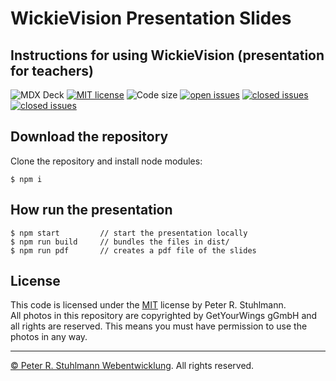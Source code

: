 # WickieVision Presentation Slides

## Instructions for using WickieVision (presentation for teachers)

![MDX Deck](https://img.shields.io/badge/MDX%2D-Deck-blue.svg)
[![MIT license](https://img.shields.io/github/license/peter-stuhlmann/WickieVision-Presentation.svg)](https://github.com/peter-stuhlmann/WickieVision-Presentation/blob/master/LICENSE)
![Code size](https://img.shields.io/github/languages/code-size/peter-stuhlmann/WickieVision-Presentation.svg)
[![open issues](https://img.shields.io/github/issues/peter-stuhlmann/WickieVision-Presentation.svg)](https://github.com/peter-stuhlmann/WickieVision-Presentation/issues?q=is%3Aopen+is%3Aissue)
[![closed issues](https://img.shields.io/github/issues-closed/peter-stuhlmann/WickieVision-Presentation.svg)](https://github.com/peter-stuhlmann/WickieVision-Presentation/issues?q=is%3Aissue+is%3Aclosed)
[![closed issues](https://img.shields.io/badge/dev-Peter%20R.%20Stuhlmann-green.svg)](https://peter-stuhlmann-webentwicklung.de)

## Download the repository

Clone the repository and install node modules:

```
$ npm i
```

## How run the presentation

```
$ npm start         // start the presentation locally
$ npm run build     // bundles the files in dist/
$ npm run pdf       // creates a pdf file of the slides
```

## License

This code is licensed under the [MIT](https://github.com/peter-stuhlmann/WickieVision-Presentation/blob/master/LICENSE) license by Peter R. Stuhlmann.  
All photos in this repository are copyrighted by GetYourWings gGmbH and all rights are reserved. This means you must have permission to use the photos in any way.

---

[&copy; Peter R. Stuhlmann Webentwicklung](https://peter-stuhlmann-webentwicklung.de). All rights reserved.
